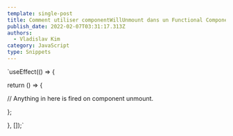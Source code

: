 ```yaml
---
template: single-post
title: Comment utiliser componentWillUnmount dans un Functional Component
publish_date: 2022-02-07T03:31:17.313Z
authors:
  - Vladislav Kim
category: JavaScript
type: Snippets
---
```

`useEffect(() => {

return () => {

// Anything in here is fired on component unmount.

};

}, \[]);`